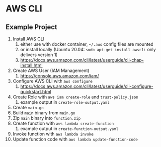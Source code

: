 # AWS CLI
## Example Project

1. Install AWS CLI
    1. either use with docker container, `~/.aws` config files are mounted
    2. or install locally (Ubuntu 20.04: `sudo apt-get install awscli` only delivers version 1)
    3. https://docs.aws.amazon.com/cli/latest/userguide/cli-chap-install.html
2. Create AWS User (IAM Management)
    1. https://console.aws.amazon.com/iam/
3. Configure AWS CLI with `aws configure`
    1. https://docs.aws.amazon.com/cli/latest/userguide/cli-configure-quickstart.html
4. Create Role with `aws iam create-role` and `trust-policy.json`
    1. example output in `create-role-output.yaml`
5. Create `main.go`
6. Build `main` binary from `main.go`
7. Zip `main` binary into `function.zip`
8. Create function with `aws lambda create-function`
    1. example output in `create-function-output.yaml`
9. Invoke function with `aws lambda invoke`
10. Update function code with `aws lambda update-function-code`
